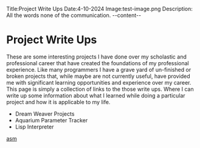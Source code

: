 Title:Project Write Ups
Date:4-10-2024
Image:test-image.png
Description: All the words none of the communication.
--content--

# Project Write Ups

These are some interesting projects I have done over my scholastic and
professional career that have created the foundations of my professional
experience. Like many programmers I have a grave yard of un-finished or broken
projects that, while maybe are not currently useful, have provided me with
significant learning opportunities and experience over my career. This page is
simply a collection of links to the those write ups. Where I can write up some
information about what I learned while doing a particular project and how it is
applicable to my life.

-   Dream Weaver Projects
-   Aquarium Parameter Tracker
-   Lisp Interpreter

[asm](/article/term-bloat)
